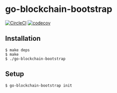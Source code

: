 # go-blockchain-bootstrap
[![CircleCI](https://circleci.com/gh/miseyu/go-blockchain-bootstrap/tree/master.svg?style=svg)](https://circleci.com/gh/miseyu/go-blockchain-bootstrap/tree/master)
[![codecov](https://codecov.io/gh/miseyu/go-blockchain-bootstrap/branch/master/graph/badge.svg)](https://codecov.io/gh/miseyu/go-blockchain-bootstrap)

## Installation

```
$ make deps
$ make
$ ./go-blockchain-bootstrap
```

## Setup

```
$ go-blockchain-bootstrap init
```
